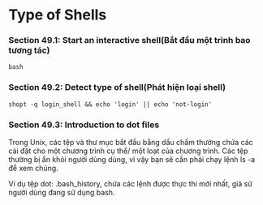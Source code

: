# Type of Shells
### Section 49.1: Start an interactive shell(Bắt đầu một trình bao tương tác)
```
bash
```

### Section 49.2: Detect type of shell(Phát hiện loại shell)
```
shopt -q login_shell && echo 'login' || echo 'not-login'
```
### Section 49.3: Introduction to dot files
Trong Unix, các tệp và thư mục bắt đầu bằng dấu chấm thường chứa các cài đặt cho một chương trình cụ thể/ một loạt của chương trình. Các tệp thường bị ẩn khỏi người dùng dùng, vì vậy bạn sẽ cần phải chạy lệnh ls -a để xem chúng.

Ví dụ tệp dot: .bash_history, chứa các lệnh được thực thi mới nhất, giả sử người dùng đang sử dụng bash.

